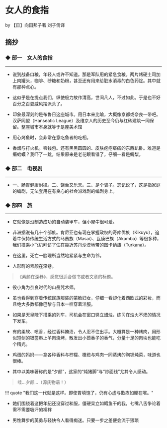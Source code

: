 # 女人的食指


by 【日】向田邦子著 刘子倩译

## 摘抄

### ◆  部一　女人的食指
----

- 说到战备口粮，年轻人或许不知道。那是军队用的紧急食粮。两片烤硬土司加上肉罐头，咖啡、砂糖和奶粉，甚至还有用来给脏水消毒的白色药锭。其中就有那种点心。

- 这似乎是在提点我们，纵使极力故作清高，世间凡人，不过如此。于是也不好百分之百耍威风摆派头了。

- 印象最深刻的是布鲁日这座城市。用日本来比喻，大概像京都或奈良一带吧。汉萨同盟（Hanseatic League）及维京人的历史至今仍与红砖建筑一同保留。整座城市本身就等于是座美术馆

- 用心烤鱼时，会非常在意吃鱼者的吃相。

- 香烟与打火机。零钱包。还有黑黑圆圆的、皮肤疙疙瘩瘩的东西趴卧。难道是癞蛤蟆？我吓了一跳，结果原来是老花眼看错了，仔细一看是鳄梨。

### ◆  部二　电视剧
----

- 一、肠胃健康耐操。二、饶舌又乐天。三、是个骗子。忘记说了，这是指家庭的编剧，无法套用在有良心的社会派戏剧的编剧身上。


### ◆  部四　旅
-----

- 它就像是没制造成功的自动装甲车，但小犀牛很可爱。

- 非洲据说有几十个部族。肯尼亚也有现在掌握政权的奇库优族（Kikuyu），追着牛保持传统生活方式的马赛族（Masai）、瓦康巴族（Akamba）等很多种，我们搭乘小飞机拜访了住在靠近苏丹沙漠地带的图卡纳族（Turkana）。

- 在这里，死亡一脸理所当然地紧紧与生命为邻。

- 人形町的素颜在深巷。

> 《素颜在深巷》，感觉很适合做书或者文章的标题。

- 役小角为奈良时代的山岳咒术师。

- 虽也看得到穿着传统民族服装的蒙脸妇女，仔细一看却化着西欧式的彩妆，而且绝大多数都像巴黎与日本一样穿着洋服。

- 如果是天皇陛下搭乘的列车，司机会在窗口竖立蜡烛，练习在烛火不熄的情况下发车。

- 有的柔软、喷香，经过香料腌渍，令人忍不住出手。大概算是一种烤肉，用形似短剑的银签串上羊肉烧烤，散发出小茴香子的香气，分量十足的肉块也能吃个精光。

- 鸡蛋的妈妈——拿各种香料与柠檬、橄榄与鸡肉一同蒸烤的陶锅炖菜，味道也很棒。

- 其中以美味著称的是“夕颜”，这家的“炖猪脚”与“炒面线”尤其令人感动。

> 哇...夕颜...（源氏物语！）

!!! quote "我们这一代就是这样。即使胃填饱了，仍有心虚与歉疚如鲠在喉。"

- 她们围绕着这把年纪还没穿过和服，僵硬呆立如鳕鱼干的我，七嘴八舌争论着需不需要吸汗的襦袢

- 男性舞步的英勇与轻快令人看得痴迷。只要一步之差便会流于猥琐

